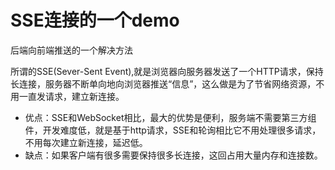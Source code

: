 # SSE连接的一个demo

后端向前端推送的一个解决方法

所谓的SSE(Sever-Sent Event),就是浏览器向服务器发送了一个HTTP请求，保持长连接，服务器不断单向地向浏览器推送“信息”，这么做是为了节省网络资源，不用一直发请求，建立新连接。

- 优点：SSE和WebSocket相比，最大的优势是便利，服务端不需要第三方组件，开发难度低，就是基于http请求，SSE和轮询相比它不用处理很多请求，不用每次建立新连接，延迟低。
- 缺点：如果客户端有很多需要保持很多长连接，这回占用大量内存和连接数。